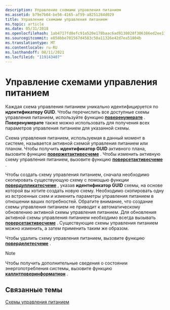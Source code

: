 ```yaml
---
description: Управление схемами управления питанием
ms.assetid: b79e7b64-be56-4165-af59-a8251284d029
title: Управление схемами управления питанием
ms.topic: article
ms.date: 05/31/2018
ms.openlocfilehash: 1ab4717fd8efc91a520e178baac6ad9138028f306386ed2ee1141b76a423b16e
ms.sourcegitcommit: e858bbe701567d4583c50a11326e42d7ea51804b
ms.translationtype: MT
ms.contentlocale: ru-RU
ms.lasthandoff: 08/11/2021
ms.locfileid: "119143407"
---
```

# <a name="power-scheme-management"></a>Управление схемами управления питанием

Каждая схема управления питанием уникально идентифицируется по **идентификатору GUID**. Чтобы перечислить все доступные схемы управления питанием, используйте функцию [**поверенумерате**](/windows/desktop/api/PowrProf/nf-powrprof-powerenumerate) . **Поверенумерате** также можно использовать для получения всех параметров управления питанием для указанной схемы.

Схема управления питанием, используемая в данный момент в системе, называется активной схемой управления питанием или планом. Чтобы получить **идентификатор GUID** активного плана, вызовите функцию [**повержетактивесчеме**](/windows/desktop/api/Powersetting/nf-powersetting-powergetactivescheme) . Чтобы изменить активную схему управления питанием, вызовите функцию [**поверсетактивесчеме**](/windows/desktop/api/Powersetting/nf-powersetting-powersetactivescheme) .

Чтобы создать схему управления питанием, сначала необходимо скопировать существующую схему с помощью функции [**повердупликатесчеме**](/windows/desktop/api/PowrProf/nf-powrprof-powerduplicatescheme) , указав **идентификатор GUID** схемы, на основе которой вы хотите создать новую схему. Необходимо скопировать одну из встроенных схем и изменить параметры управления питанием в отношении ваших потребностей. Обратите внимание, что создание схемы управления питанием не приводит к автоматическому обновлению активной схемы управления питанием. Для обновления активной схемы управления питанием необходимо всегда вызывать [**поверсетактивесчеме**](/windows/desktop/api/Powersetting/nf-powersetting-powersetactivescheme) . Существующие схемы управления питанием можно изменить, а затем применить таким же образом.

Чтобы удалить схему управления питанием, вызовите функцию [**поверделетесчеме**](/windows/desktop/api/PowrProf/nf-powrprof-powerdeletescheme) .

> [!Note]  
> Чтобы получить дополнительные сведения о состоянии энергопотребления системы, вызовите функцию [**каллнтповеринформатион**](/windows/desktop/api/Powerbase/nf-powerbase-callntpowerinformation) .

 

## <a name="related-topics"></a>Связанные темы

<dl> <dt>

[Схемы управления питанием](power-schemes.md)
</dt> </dl>

 

 



